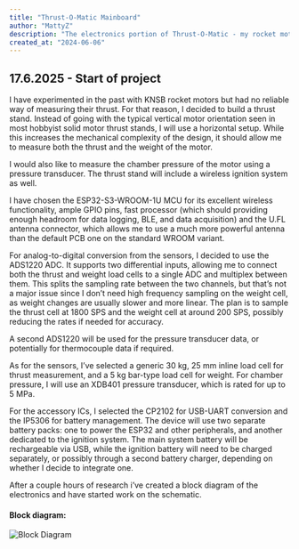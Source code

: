 ```yaml
---
title: "Thrust-O-Matic Mainboard"
author: "MattyZ"
description: "The electronics portion of Thrust-O-Matic - my rocket motor thrust stand project."
created_at: "2024-06-06"
---
```


## 17.6.2025 - Start of project
I have experimented in the past with KNSB rocket motors but had no reliable way of measuring their thrust. For that reason, I decided to build a thrust stand. Instead of going with the typical vertical motor orientation seen in most hobbyist solid motor thrust stands, I will use a horizontal setup. While this increases the mechanical complexity of the design, it should allow me to measure both the thrust and the weight of the motor.

I would also like to measure the chamber pressure of the motor using a pressure transducer. The thrust stand will include a wireless ignition system as well.

I have chosen the ESP32-S3-WROOM-1U MCU for its excellent wireless functionality, ample GPIO pins, fast processor (which should providing enough headroom for data logging, BLE, and data acquisition) and the U.FL antenna connector, which allows me to use a much more powerful antenna than the default PCB one on the standard WROOM variant.

For analog-to-digital conversion from the sensors, I decided to use the ADS1220 ADC. It supports two differential inputs, allowing me to connect both the thrust and weight load cells to a single ADC and multiplex between them. This splits the sampling rate between the two channels, but that’s not a major issue since I don’t need high frequency sampling on the weight cell, as weight changes are usually slower and more linear. The plan is to sample the thrust cell at 1800 SPS and the weight cell at around 200 SPS, possibly reducing the rates if needed for accuracy.

A second ADS1220 will be used for the pressure transducer data, or potentially for thermocouple data if required.

As for the sensors, I’ve selected a generic 30 kg, 25 mm inline load cell for thrust measurement, and a 5 kg bar-type load cell for weight. For chamber pressure, I will use an XDB401 pressure transducer, which is rated for up to 5 MPa.

For the accessory ICs, I selected the CP2102 for USB-UART conversion and the IP5306 for battery management. The device will use two separate battery packs: one to power the ESP32 and other peripherals, and another dedicated to the ignition system. The main system battery will be rechargeable via USB, while the ignition battery will need to be charged separately, or possibly through a second battery charger, depending on whether I decide to integrate one.

After a couple hours of research i’ve created a block diagram of the electronics and have started work on the schematic.

#### Block diagram:
![Block Diagram](https://hc-cdn.hel1.your-objectstorage.com/s/v3/ad1050f0f4cdaa7833b0d3583ed547c1f04eebf5_image.png)
